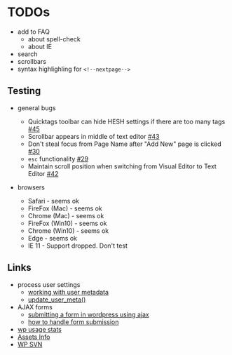 # TODOs
- add to FAQ
	- about spell-check
	- about IE
- search
- scrollbars
- syntax highlighling for `<!--nextpage-->`

## Testing
- general bugs
	- Quicktags toolbar can hide HESH settings if there are too many tags [#45](https://github.com/mukhortov/HESH-WordPress-Plugin/issues/45)
    - Scrollbar appears in middle of text editor [#43](https://github.com/mukhortov/HESH-WordPress-Plugin/issues/43)
    - Don't steal focus from Page Name after "Add New" page is clicked [#30](https://github.com/mukhortov/HESH-WordPress-Plugin/issues/30)
    - `esc` functionality [#29](https://github.com/mukhortov/HESH-WordPress-Plugin/issues/29)
    - Maintain scroll position when switching from Visual Editor to Text Editor [#42](https://github.com/mukhortov/HESH-WordPress-Plugin/issues/42)

- browsers
    - Safari - seems ok
    - FireFox (Mac) - seems ok
    - Chrome (Mac) - seems ok
    - FireFox (Win10) - seems ok
    - Chrome (Win10) - seems ok
    - Edge - seems ok
    - IE 11 - Support dropped. Don't test
 

## Links
- process user settings
	- [working with user metadata](https://developer.wordpress.org/plugins/users/working-with-user-metadata/)
	- [update_user_meta()](https://codex.wordpress.org/Function_Reference/update_user_meta)
- AJAX forms
	- [submitting a form in wordpress using ajax](https://teamtreehouse.com/community/submitting-a-form-in-wordpress-using-ajax)
	- [how to handle form submission](http://wordpress.stackexchange.com/questions/60758/how-to-handle-form-submission)
- [wp usage stats](https://wordpress.org/about/stats/)
- [Assets Info](https://developer.wordpress.org/plugins/wordpress-org/plugin-assets/)
- [WP SVN](https://developer.wordpress.org/plugins/wordpress-org/how-to-use-subversion/)